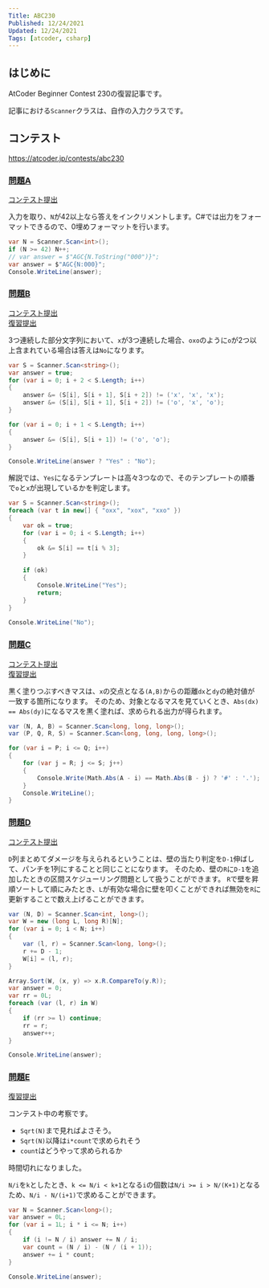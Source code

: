 ```yaml
---
Title: ABC230
Published: 12/24/2021
Updated: 12/24/2021
Tags: [atcoder, csharp]
---
```


## はじめに

AtCoder Beginner Contest 230の復習記事です。

記事における`Scanner`クラスは、自作の入力クラスです。

## コンテスト

<https://atcoder.jp/contests/abc230>

### [問題A](https://atcoder.jp/contests/abc230/tasks/abc230_a)

[コンテスト提出](https://atcoder.jp/contests/abc230/submissions/27643596)

入力を取り、`N`が42以上なら答えをインクリメントします。C#では出力をフォーマットできるので、0埋めフォーマットを行います。

```csharp
var N = Scanner.Scan<int>();
if (N >= 42) N++;
// var answer = $"AGC{N.ToString("000")}";
var answer = $"AGC{N:000}";
Console.WriteLine(answer);
```

### [問題B](https://atcoder.jp/contests/abc230/tasks/abc230_b)

[コンテスト提出](https://atcoder.jp/contests/abc230/submissions/27651060)  
[復習提出](https://atcoder.jp/contests/abc230/submissions/27674559)

3つ連続した部分文字列において、`x`が3つ連続した場合、`oxo`のように`o`が2つ以上含まれている場合は答えは`No`になります。

```csharp
var S = Scanner.Scan<string>();
var answer = true;
for (var i = 0; i + 2 < S.Length; i++)
{
    answer &= (S[i], S[i + 1], S[i + 2]) != ('x', 'x', 'x');
    answer &= (S[i], S[i + 1], S[i + 2]) != ('o', 'x', 'o');
}

for (var i = 0; i + 1 < S.Length; i++)
{
    answer &= (S[i], S[i + 1]) != ('o', 'o');
}

Console.WriteLine(answer ? "Yes" : "No");
```

解説では、`Yes`になるテンプレートは高々3つなので、そのテンプレートの順番で`o`と`x`が出現しているかを判定します。

```csharp
var S = Scanner.Scan<string>();
foreach (var t in new[] { "oxx", "xox", "xxo" })
{
    var ok = true;
    for (var i = 0; i < S.Length; i++)
    {
        ok &= S[i] == t[i % 3];
    }
 
    if (ok)
    {
        Console.WriteLine("Yes");
        return;
    }
}
 
Console.WriteLine("No");
```

### [問題C](https://atcoder.jp/contests/abc230/tasks/abc230_c)

[コンテスト提出](https://atcoder.jp/contests/abc230/submissions/27664018)  
[復習提出](https://atcoder.jp/contests/abc230/submissions/27674563)

黒く塗りつぶすべきマスは、`x`の交点となる`(A,B)`からの距離`dx`と`dy`の絶対値が一致する箇所になります。
そのため、対象となるマスを見ていくとき、`Abs(dx) == Abs(dy)`になるマスを黒く塗れば、求められる出力が得られます。

```csharp
var (N, A, B) = Scanner.Scan<long, long, long>();
var (P, Q, R, S) = Scanner.Scan<long, long, long, long>();

for (var i = P; i <= Q; i++)
{
    for (var j = R; j <= S; j++)
    {
        Console.Write(Math.Abs(A - i) == Math.Abs(B - j) ? '#' : '.');
    }
    Console.WriteLine();
}
```

### [問題D](https://atcoder.jp/contests/abc230/tasks/abc230_d)

[コンテスト提出](https://atcoder.jp/contests/abc230/submissions/27665969)

`D`列まとめてダメージを与えられるということは、壁の当たり判定を`D-1`伸ばして、パンチを1列にすることと同じことになります。
そのため、壁の`R`に`D-1`を追加したときの区間スケジューリング問題として扱うことができます。
`R`で壁を昇順ソートして順にみたとき、`L`が有効な場合に壁を叩くことができれば無効を`R`に更新することで数え上げることができます。

```csharp
var (N, D) = Scanner.Scan<int, long>();
var W = new (long L, long R)[N];
for (var i = 0; i < N; i++)
{
    var (l, r) = Scanner.Scan<long, long>();
    r += D - 1;
    W[i] = (l, r);
}

Array.Sort(W, (x, y) => x.R.CompareTo(y.R));
var answer = 0;
var rr = 0L;
foreach (var (l, r) in W)
{
    if (rr >= l) continue;
    rr = r;
    answer++;
}

Console.WriteLine(answer);
```

### [問題E](https://atcoder.jp/contests/abc230/tasks/abc230_e)

[復習提出](https://atcoder.jp/contests/abc230/submissions/27675153)

コンテスト中の考察です。

- `Sqrt(N)`まで見ればよさそう。
- `Sqrt(N)`以降は`i*count`で求められそう
- `count`はどうやって求められるか

時間切れになりました。

`N/i`を`k`としたとき、`k <= N/i < k+1`となる`i`の個数は`N/i >= i > N/(K+1)`となるため、`N/i - N/(i+1)`で求めることができます。

```csharp
var N = Scanner.Scan<long>();
var answer = 0L;
for (var i = 1L; i * i <= N; i++)
{
    if (i != N / i) answer += N / i;
    var count = (N / i) - (N / (i + 1));
    answer += i * count;
}

Console.WriteLine(answer);
```

